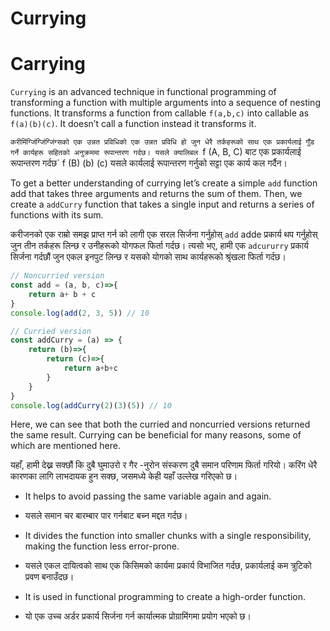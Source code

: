 # Currying

# Carrying

`Currying` is an advanced technique in functional programming of transforming a function with multiple arguments into a sequence of nesting functions. It transforms a function from callable  `f(a,b,c)` into callable as `f(a)(b)(c)`. It doesn’t call a function instead it transforms it.

`करीमिंग्जिंग्जिंग्जिंग्सको एक उन्नत प्रविधिको एक उन्नत प्रविधि हो जुन धेरै तर्कहरूको साथ एक प्रकार्यलाई गुँड गर्ने कार्यहरू सहितको अनुक्रममा रूपान्तरण गर्दछ। यसले क्यालिबल `f (A, B, C) बाट एक प्रकार्यलाई रूपान्तरण गर्दछ` f (B) (b) (c) यसले कार्यलाई रूपान्तरण गर्नुको सट्टा एक कार्य कल गर्दैन।

To get a better understanding of currying let’s create a simple `add` function add that takes three arguments and returns the sum of them. Then, we create a `addCurry` function that takes a single input and returns a series of functions with its sum.

करीजनको एक राम्रो समझ प्राप्त गर्न को लागी एक सरल सिर्जना गर्नुहोस् `add` adde प्रकार्य थप गर्नुहोस् जुन तीन तर्कहरू लिन्छ र उनीहरूको योगफल फिर्ता गर्दछ। त्यसो भए, हामी एक `adcururry` प्रकार्य सिर्जना गर्दछौं जुन एकल इनपुट लिन्छ र यसको योगको साथ कार्यहरूको श्रृंखला फिर्ता गर्दछ।

```javascript
// Noncurried version
const add = (a, b, c)=>{
    return a+ b + c
}
console.log(add(2, 3, 5)) // 10

// Curried version
const addCurry = (a) => {
    return (b)=>{
        return (c)=>{
            return a+b+c
        }
    }
}
console.log(addCurry(2)(3)(5)) // 10
```

Here, we can see that both the curried and noncurried versions returned the same result. Currying can be beneficial for many reasons, some of which are mentioned here.

यहाँ, हामी देख्न सक्छौं कि दुबै घुमाउरो र गैर -नुरोन संस्करण दुबै समान परिणाम फिर्ता गरियो। करिंग धेरै कारणका लागि लाभदायक हुन सक्छ, जसमध्ये केही यहाँ उल्लेख गरिएको छ।

* It helps to avoid passing the same variable again and again.

* यसले समान चर बारम्बार पार गर्नबाट बच्न मद्दत गर्दछ।
* It divides the function into smaller chunks with a single responsibility, making the function less error-prone.

* यसले एकल दायित्वको साथ एक किसिमको कार्यमा प्रकार्य विभाजित गर्दछ, प्रकार्यलाई कम त्रुटिको प्रवण बनाउँदछ।
* It is used in functional programming to create a high-order function.

* यो एक उच्च अर्डर प्रकार्य सिर्जना गर्न कार्यात्मक प्रोग्रामिंगमा प्रयोग भएको छ।
